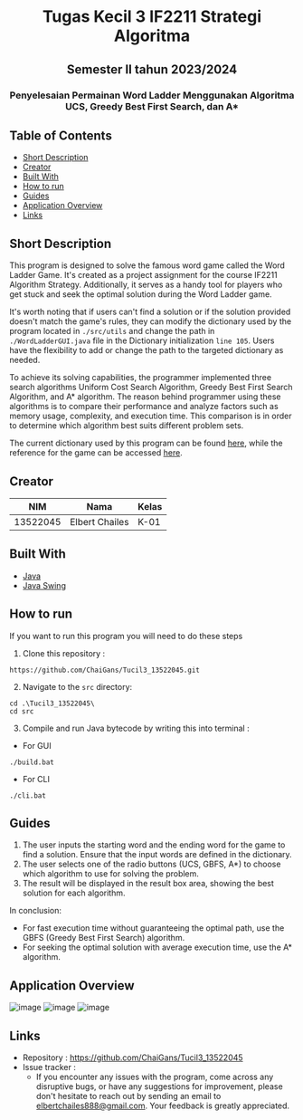 <h1 align="center">Tugas Kecil 3 IF2211 Strategi Algoritma</h1>
<h2 align="center">Semester II tahun 2023/2024</h2>
<h3 align="center">Penyelesaian Permainan Word Ladder Menggunakan Algoritma UCS, Greedy Best First Search, dan A*</p>

## Table of Contents

- [Short Description](#short-description)
- [Creator](#creator)
- [Built With](#built-with)
- [How to run](#how-to-run)
- [Guides](#guides)
- [Application Overview](#application-overview)
- [Links](#links)

## Short Description
This program is designed to solve the famous word game called the Word Ladder Game. It's created as a project assignment for the course IF2211 Algorithm Strategy. Additionally, it serves as a handy tool for players who get stuck and seek the optimal solution during the Word Ladder game.

It's worth noting that if users can't find a solution or if the solution provided doesn't match the game's rules, they can modify the dictionary used by the program located in `./src/utils` and change the path in `./WordLadderGUI.java` file in the Dictionary initialization `line 105`. Users have the flexibility to add or change the path to the targeted dictionary as needed.

To achieve its solving capabilities, the programmer implemented three search algorithms Uniform Cost Search Algorithm, Greedy Best First Search Algorithm, and A* algorithm. The reason behind programmer using these algorithms is to compare their performance and analyze factors such as memory usage, complexity, and execution time. This comparison is in order to determine which algorithm best suits different problem sets.

The current dictionary used by this program can be found [here](https://docs.oracle.com/javase/tutorial/collections/interfaces/examples/dictionary.txt), while the reference for the game can be accessed [here](https://wordwormdormdork.com/).

## Creator
| NIM      | Nama                    | Kelas                                                                                                                                                                                                               |
|----------|-------------------------|--------------------------------------------------------------------------------------------------------------------------------------------------------------------------------------------------------------------------------|
| 13522045 | Elbert Chailes    | K-01                                                            |

## Built With
- [Java](https://docs.oracle.com/en/java/)
- [Java Swing](https://docs.oracle.com/javase%2F7%2Fdocs%2Fapi%2F%2F/javax/swing/package-summary.html)

## How to run
If you want to run this program you will need to do these steps

1. Clone this repository :
```shell
https://github.com/ChaiGans/Tucil3_13522045.git
```

2. Navigate to the `src` directory:
```shell
cd .\Tucil3_13522045\
cd src
```

3. Compile and run Java bytecode by writing this into terminal :
- For GUI
```shell
./build.bat
```

- For CLI
```shell
./cli.bat
```

## Guides
1. The user inputs the starting word and the ending word for the game to find a solution. Ensure that the input words are defined in the dictionary.
2. The user selects one of the radio buttons (UCS, GBFS, A*) to choose which algorithm to use for solving the problem.
3. The result will be displayed in the result box area, showing the best solution for each algorithm.
   
In conclusion:
- For fast execution time without guaranteeing the optimal path, use the GBFS (Greedy Best First Search) algorithm.
- For seeking the optimal solution with average execution time, use the A* algorithm.

## Application Overview
![image](https://github.com/ChaiGans/Tucil3_13522045/assets/113753352/f7c7ddd8-b31f-448e-b295-05654514ea8e)
![image](https://github.com/ChaiGans/Tucil3_13522045/assets/113753352/5dad9484-9e5e-427c-aec3-9ac2350b6bd7)
![image](https://github.com/ChaiGans/Tucil3_13522045/assets/113753352/6ea27cce-3526-4a5a-ab63-5fcc46621b33)

## Links
- Repository : https://github.com/ChaiGans/Tucil3_13522045
- Issue tracker :
   - If you encounter any issues with the program, come across any disruptive bugs, or have any suggestions for improvement, please don't hesitate to reach out by sending an email to elbertchailes888@gmail.com. Your feedback is greatly appreciated.
